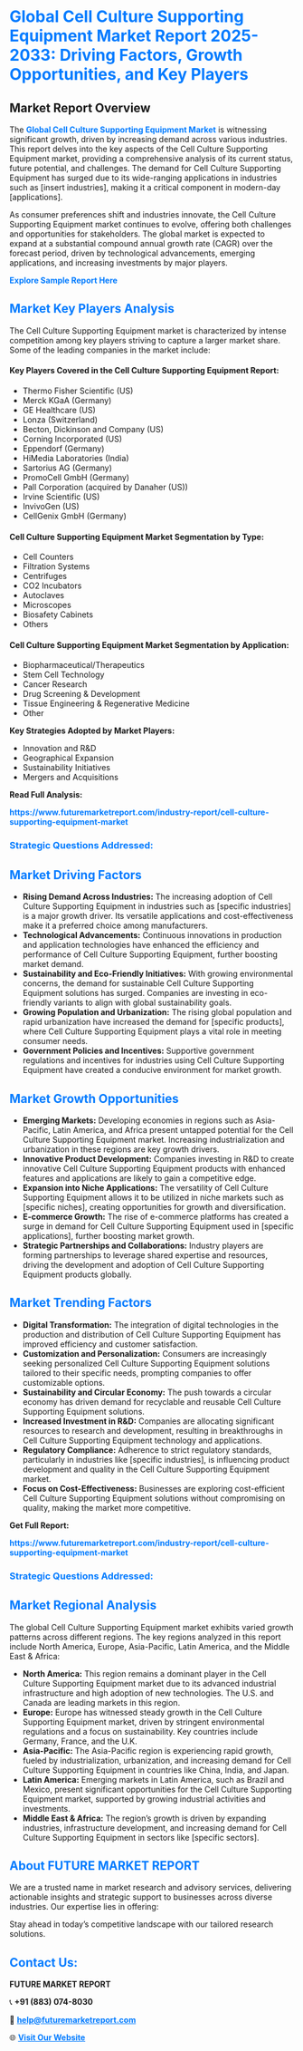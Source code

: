 <h1 style="color: #007BFF;">Global Cell Culture Supporting Equipment Market Report 2025-2033: Driving Factors, Growth Opportunities, and Key Players</h1>

<section id="overview">
<h2>Market Report Overview</h2>
<p>The <a href="https://www.futuremarketreport.com/industry-report/cell-culture-supporting-equipment-market" style="color: #007BFF; text-decoration: none;"><strong>Global Cell Culture Supporting Equipment Market</strong></a> is witnessing significant growth, driven by increasing demand across various industries. This report delves into the key aspects of the Cell Culture Supporting Equipment market, providing a comprehensive analysis of its current status, future potential, and challenges. The demand for Cell Culture Supporting Equipment has surged due to its wide-ranging applications in industries such as [insert industries], making it a critical component in modern-day [applications].</p>
<p>As consumer preferences shift and industries innovate, the Cell Culture Supporting Equipment market continues to evolve, offering both challenges and opportunities for stakeholders. The global market is expected to expand at a substantial compound annual growth rate (CAGR) over the forecast period, driven by technological advancements, emerging applications, and increasing investments by major players.</p>
</section>

<section id="overview">
<p><a href="https://www.futuremarketreport.com/request-sample/reportId=53145" style="color: #007BFF; text-decoration: none;"><strong>Explore Sample Report Here</strong></a></p>
</section>

<section id="key-players">
<h2 style="color: #007BFF;">Market Key Players Analysis</h2>
<p>The Cell Culture Supporting Equipment market is characterized by intense competition among key players striving to capture a larger market share. Some of the leading companies in the market include:</p>
<h4>Key Players Covered in the Cell Culture Supporting Equipment Report:</h4>
<ul><li>Thermo Fisher Scientific (US)</li><li>Merck KGaA (Germany)</li><li>GE Healthcare (US)</li><li>Lonza (Switzerland)</li><li>Becton, Dickinson and Company (US)</li><li>Corning Incorporated (US)</li><li>Eppendorf (Germany)</li><li>HiMedia Laboratories (India)</li><li>Sartorius AG (Germany)</li><li>PromoCell GmbH (Germany)</li><li>Pall Corporation (acquired by Danaher (US))</li><li>Irvine Scientific (US)</li><li>InvivoGen (US)</li><li>CellGenix GmbH (Germany)</li></ul>
<h4>Cell Culture Supporting Equipment Market Segmentation by Type:</h4>
<ul><li>Cell Counters</li><li>Filtration Systems</li><li>Centrifuges</li><li>CO2 Incubators</li><li>Autoclaves</li><li>Microscopes</li><li>Biosafety Cabinets</li><li>Others</li></ul>

<h4>Cell Culture Supporting Equipment Market Segmentation by Application:</h4>
<ul><li>Biopharmaceutical/Therapeutics</li><li>Stem Cell Technology</li><li>Cancer Research</li><li>Drug Screening &amp; Development</li><li>Tissue Engineering &amp; Regenerative Medicine</li><li>Other</li></ul>
<p><strong>Key Strategies Adopted by Market Players:</strong></p>
<ul>
<li>Innovation and R&D</li>
<li>Geographical Expansion</li>
<li>Sustainability Initiatives</li>
<li>Mergers and Acquisitions</li>
</ul>
</section>

<section>
<p><strong>Read Full Analysis: </strong></p><a href="https://www.futuremarketreport.com/industry-report/cell-culture-supporting-equipment-market" style="color: #007BFF; text-decoration: none;"><strong>https://www.futuremarketreport.com/industry-report/cell-culture-supporting-equipment-market</strong></a>
<h3 style="color: #007BFF;">Strategic Questions Addressed:</h3>
</section>

<section id="driving-factors">
<h2 style="color: #007BFF;">Market Driving Factors</h2>
<ul>
<li><strong>Rising Demand Across Industries:</strong> The increasing adoption of Cell Culture Supporting Equipment in industries such as [specific industries] is a major growth driver. Its versatile applications and cost-effectiveness make it a preferred choice among manufacturers.</li>
<li><strong>Technological Advancements:</strong> Continuous innovations in production and application technologies have enhanced the efficiency and performance of Cell Culture Supporting Equipment, further boosting market demand.</li>
<li><strong>Sustainability and Eco-Friendly Initiatives:</strong> With growing environmental concerns, the demand for sustainable Cell Culture Supporting Equipment solutions has surged. Companies are investing in eco-friendly variants to align with global sustainability goals.</li>
<li><strong>Growing Population and Urbanization:</strong> The rising global population and rapid urbanization have increased the demand for [specific products], where Cell Culture Supporting Equipment plays a vital role in meeting consumer needs.</li>
<li><strong>Government Policies and Incentives:</strong> Supportive government regulations and incentives for industries using Cell Culture Supporting Equipment have created a conducive environment for market growth.</li>
</ul>
</section>

<section id="growth-opportunities">
<h2 style="color: #007BFF;">Market Growth Opportunities</h2>
<ul>
<li><strong>Emerging Markets:</strong> Developing economies in regions such as Asia-Pacific, Latin America, and Africa present untapped potential for the Cell Culture Supporting Equipment market. Increasing industrialization and urbanization in these regions are key growth drivers.</li>
<li><strong>Innovative Product Development:</strong> Companies investing in R&D to create innovative Cell Culture Supporting Equipment products with enhanced features and applications are likely to gain a competitive edge.</li>
<li><strong>Expansion into Niche Applications:</strong> The versatility of Cell Culture Supporting Equipment allows it to be utilized in niche markets such as [specific niches], creating opportunities for growth and diversification.</li>
<li><strong>E-commerce Growth:</strong> The rise of e-commerce platforms has created a surge in demand for Cell Culture Supporting Equipment used in [specific applications], further boosting market growth.</li>
<li><strong>Strategic Partnerships and Collaborations:</strong> Industry players are forming partnerships to leverage shared expertise and resources, driving the development and adoption of Cell Culture Supporting Equipment products globally.</li>
</ul>
</section>

<section id="trending-factors">
<h2 style="color: #007BFF;">Market Trending Factors</h2>
<ul>
<li><strong>Digital Transformation:</strong> The integration of digital technologies in the production and distribution of Cell Culture Supporting Equipment has improved efficiency and customer satisfaction.</li>
<li><strong>Customization and Personalization:</strong> Consumers are increasingly seeking personalized Cell Culture Supporting Equipment solutions tailored to their specific needs, prompting companies to offer customizable options.</li>
<li><strong>Sustainability and Circular Economy:</strong> The push towards a circular economy has driven demand for recyclable and reusable Cell Culture Supporting Equipment solutions.</li>
<li><strong>Increased Investment in R&D:</strong> Companies are allocating significant resources to research and development, resulting in breakthroughs in Cell Culture Supporting Equipment technology and applications.</li>
<li><strong>Regulatory Compliance:</strong> Adherence to strict regulatory standards, particularly in industries like [specific industries], is influencing product development and quality in the Cell Culture Supporting Equipment market.</li>
<li><strong>Focus on Cost-Effectiveness:</strong> Businesses are exploring cost-efficient Cell Culture Supporting Equipment solutions without compromising on quality, making the market more competitive.</li>
</ul>
</section>

<section>
<p><strong>Get Full Report: </strong></p><a href="https://www.futuremarketreport.com/industry-report/cell-culture-supporting-equipment-market" style="color: #007BFF; text-decoration: none;"><strong>https://www.futuremarketreport.com/industry-report/cell-culture-supporting-equipment-market</strong></a>
<h3 style="color: #007BFF;">Strategic Questions Addressed:</h3>
</section>


<section id="regional-analysis">
<h2 style="color: #007BFF;">Market Regional Analysis</h2>
<p>The global Cell Culture Supporting Equipment market exhibits varied growth patterns across different regions. The key regions analyzed in this report include North America, Europe, Asia-Pacific, Latin America, and the Middle East & Africa:</p>
<ul>
<li><strong>North America:</strong> This region remains a dominant player in the Cell Culture Supporting Equipment market due to its advanced industrial infrastructure and high adoption of new technologies. The U.S. and Canada are leading markets in this region.</li>
<li><strong>Europe:</strong> Europe has witnessed steady growth in the Cell Culture Supporting Equipment market, driven by stringent environmental regulations and a focus on sustainability. Key countries include Germany, France, and the U.K.</li>
<li><strong>Asia-Pacific:</strong> The Asia-Pacific region is experiencing rapid growth, fueled by industrialization, urbanization, and increasing demand for Cell Culture Supporting Equipment in countries like China, India, and Japan.</li>
<li><strong>Latin America:</strong> Emerging markets in Latin America, such as Brazil and Mexico, present significant opportunities for the Cell Culture Supporting Equipment market, supported by growing industrial activities and investments.</li>
<li><strong>Middle East & Africa:</strong> The region’s growth is driven by expanding industries, infrastructure development, and increasing demand for Cell Culture Supporting Equipment in sectors like [specific sectors].</li>
</ul>
</section>

<footer>
<h2 style="color: #007BFF;">About FUTURE MARKET REPORT</h2>
<p>We are a trusted name in market research and advisory services, delivering actionable insights and strategic support to businesses across diverse industries. Our expertise lies in offering:</p>

<p>Stay ahead in today’s competitive landscape with our tailored research solutions.</p>

<h2 style="color: #007BFF;">Contact Us:</h2>
<p><strong>FUTURE MARKET REPORT</strong></p>
<p>📞 <strong>+91 (883) 074-8030</strong></p>
<p>📧 <strong><a href="mailto:help@futuremarketreport.com" style="color: #007BFF;">help@futuremarketreport.com</a></strong></p>
<p>🌐 <strong><a href="https://www.futuremarketreport.com/" style="color: #007BFF;">Visit Our Website</a></strong></p>
</footer>